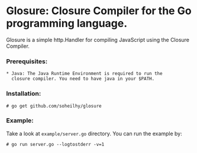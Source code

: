 Glosure: Closure Compiler for the Go programming language.
==========================================================
Glosure is a simple http.Handler for compiling JavaScript using the
Closure Compiler.

### Prerequisites:

    * Java: The Java Runtime Environment is required to run the
      closure compiler. You need to have java in your $PATH.

### Installation:

    # go get github.com/soheilhy/glosure

### Example:
Take a look at ```example/server.go``` directory. You can run the
example by:

    # go run server.go --logtostderr -v=1


